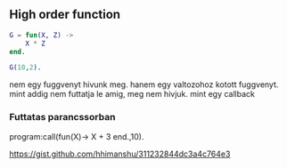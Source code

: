 ## High order function

```erlang
G = fun(X, Z) ->
    X * Z
end.

G(10,2).
```

nem egy fuggvenyt hivunk meg. hanem egy valtozohoz kotott fuggvenyt. mint addig
nem futtatja le amig, meg nem hivjuk. mint egy callback

### Futtatas parancssorban

program:call(fun(X)-> X + 3 end.,10).

https://gist.github.com/hhimanshu/311232844dc3a4c764e3
